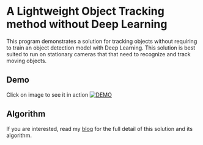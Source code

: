 # A Lightweight Object Tracking method without Deep Learning

This program demonstrates a solution for tracking objects without requiring to train an object detection model with Deep Learning. This solution is best suited to run on stationary cameras that that need to recognize and track moving objects. 

## Demo
Click on image to see it in action
[![DEMO](https://jixjiastorage.blob.core.windows.net/blog-resources/lightweight-object-tracking/featured.jpg)](https://youtu.be/k2qSYngrG-o)

## Algorithm

If you are interested, read my [blog](https://jixjia.com/2020/02/27/lightweight-object-tracking/) for the full detail of this solution and its algorithm.
